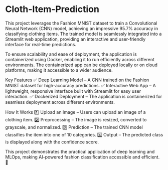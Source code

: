 # Cloth-Item-Prediction

This project leverages the Fashion MNIST dataset to train a Convolutional Neural Network (CNN) model, achieving an impressive 95.7% accuracy in classifying clothing items. The trained model is seamlessly integrated into a Streamlit web application, providing an interactive and user-friendly interface for real-time predictions.

To ensure scalability and ease of deployment, the application is containerized using Docker, enabling it to run efficiently across different environments. The containerized app can be deployed locally or on cloud platforms, making it accessible to a wider audience.

Key Features
✅ Deep Learning Model – A CNN trained on the Fashion MNIST dataset for high-accuracy predictions.
✅ Interactive Web App – A lightweight, responsive interface built with Streamlit for easy user interaction.
✅ Dockerized Deployment – The application is containerized for seamless deployment across different environments.

How It Works
1️⃣ Upload an Image – Users can upload an image of a clothing item.
2️⃣ Preprocessing – The image is resized, converted to grayscale, and normalized.
3️⃣ Prediction – The trained CNN model classifies the item into one of 10 categories.
4️⃣ Output – The predicted class is displayed along with the confidence score.

This project demonstrates the practical application of deep learning and MLOps, making AI-powered fashion classification accessible and efficient. 🚀
